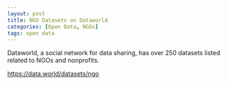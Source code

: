 ```yaml
---
layout: post
title: NGO Datasets on Dataworld
categories: [Open Data, NGOs]
tags: open data
---
```


Dataworld, a social network for data sharing, has over 250 datasets listed related to NGOs and nonprofits. 

https://data.world/datasets/ngo
